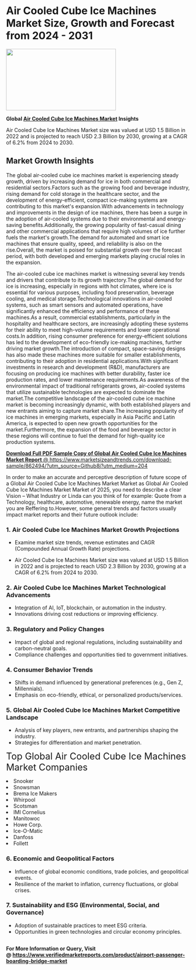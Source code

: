 <H1>Air Cooled Cube Ice Machines Market Size, Growth and Forecast from 2024 - 2031</H1><img class="aligncenter size-medium wp-image-584254" src="https://thirdeyenews.in/wp-content/uploads/2024/09/Global-Market-Research-300x168.jpeg" alt="" width="300" height="168" /><p><strong>Global&nbsp;<a href="https://www.marketsizeandtrends.com/download-sample/862494/?utm_source=Github8j?utm_medium=204">Air Cooled Cube Ice Machines Market</a> Insights</strong></p><p>Air Cooled Cube Ice Machines Market size was valued at USD 1.5 Billion in 2022 and is projected to reach USD 2.3 Billion by 2030, growing at a CAGR of 6.2% from 2024 to 2030.</p><p><h2>Market Growth Insights</h2> <p>The global air-cooled cube ice machines market is experiencing steady growth, driven by increasing demand for ice in both commercial and residential sectors.Factors such as the growing food and beverage industry, rising demand for cold storage in the healthcare sector, and the development of energy-efficient, compact ice-making systems are contributing to this market's expansion.With advancements in technology and improvements in the design of ice machines, there has been a surge in the adoption of air-cooled systems due to their environmental and energy-saving benefits.Additionally, the growing popularity of fast-casual dining and other commercial applications that require high volumes of ice further fuels the market's growth.The demand for automated and smart ice machines that ensure quality, speed, and reliability is also on the rise.Overall, the market is poised for substantial growth over the forecast period, with both developed and emerging markets playing crucial roles in the expansion.</p> <p><a href="#"></a></p> <p>The air-cooled cube ice machines market is witnessing several key trends and drivers that contribute to its growth trajectory.The global demand for ice is increasing, especially in regions with hot climates, where ice is essential for various purposes, including food preservation, beverage cooling, and medical storage.Technological innovations in air-cooled systems, such as smart sensors and automated operations, have significantly enhanced the efficiency and performance of these machines.As a result, commercial establishments, particularly in the hospitality and healthcare sectors, are increasingly adopting these systems for their ability to meet high-volume requirements and lower operational costs.In addition, rising consumer preference for energy-efficient solutions has led to the development of eco-friendly ice-making machines, further driving market growth.The introduction of compact, space-saving designs has also made these machines more suitable for smaller establishments, contributing to their adoption in residential applications.With significant investments in research and development (R&D), manufacturers are focusing on producing ice machines with better durability, faster ice production rates, and lower maintenance requirements.As awareness of the environmental impact of traditional refrigerants grows, air-cooled systems that utilize sustainable technologies are expected to dominate the market.The competitive landscape of the air-cooled cube ice machine market is becoming increasingly dynamic, with both established players and new entrants aiming to capture market share.The increasing popularity of ice machines in emerging markets, especially in Asia Pacific and Latin America, is expected to open new growth opportunities for the market.Furthermore, the expansion of the food and beverage sector in these regions will continue to fuel the demand for high-quality ice production systems.</p> <p><a href="#"></p><p><span class=""><strong>Download Full PDF Sample Copy of Global Air Cooled Cube Ice Machines Market Report</strong> @ <a href="https://www.marketsizeandtrends.com/download-sample/862494/?utm_source=Github8j?utm_medium=204" target="_blank">https://www.marketsizeandtrends.com/download-sample/862494/?utm_source=Github8j?utm_medium=204</a></span></p><p>In order to make an accurate and perceptive description of future scope of a Global&nbsp;Air Cooled Cube Ice Machines Market Market as Global&nbsp;Air Cooled Cube Ice Machines Market Market of 2025, you need to describe a clear Vision &ndash; What Industry or Linda can you think of for example: Quote from a Technology, healthcare, automotive, renewable energy, name the market you are Reffering to.However, some general trends and factors usually impact market reports and their future outlook include:</p><h3>1.&nbsp;<strong>Air Cooled Cube Ice Machines Market Growth Projections</strong></h3><ul><li>Examine market size trends, revenue estimates and CAGR (Compounded Annual Growth Rate) projections.</li><li><p>Air Cooled Cube Ice Machines Market size was valued at USD 1.5 Billion in 2022 and is projected to reach USD 2.3 Billion by 2030, growing at a CAGR of 6.2% from 2024 to 2030.</p></li></ul><h3>2.&nbsp;<strong>Air Cooled Cube Ice Machines Market Technological Advancements</strong></h3><ul><li>Integration of AI, IoT, blockchain, or automation in the industry.</li><li>Innovations driving cost reductions or improving efficiency.</li></ul><h3>3.&nbsp;<strong>Regulatory and Policy Changes</strong></h3><ul><li>Impact of global and regional regulations, including sustainability and carbon-neutral goals.</li><li>Compliance challenges and opportunities tied to government initiatives.</li></ul><h3>4.&nbsp;<strong>Consumer Behavior Trends</strong></h3><ul><li>Shifts in demand influenced by generational preferences (e.g., Gen Z, Millennials).</li><li>Emphasis on eco-friendly, ethical, or personalized products/services.</li></ul><h3>5.&nbsp;<strong>Global Air Cooled Cube Ice Machines Market Competitive Landscape</strong></h3><ul><li>Analysis of key players, new entrants, and partnerships shaping the industry.</li><li>Strategies for differentiation and market penetration.</li></ul><p data-pm-slice="1 1 []"><span style="color: inherit; font-family: inherit; font-size: 25px;">Top Global Air Cooled Cube Ice Machines Market Companies</span></p><div class="" data-test-id=""><p><li>Snooker</li><li> Snowsman</li><li> Brema Ice Makers</li><li> Whirpool</li><li> Scotsman</li><li> IMI Cornelius</li><li> Manitowoc</li><li> Howe Corp.</li><li> Ice-O-Matic</li><li> Danfoss</li><li> Follett</li></p></div><h3>6.&nbsp;<strong>Economic and Geopolitical Factors</strong></h3><ul><li>Influence of global economic conditions, trade policies, and geopolitical events.</li><li>Resilience of the market to inflation, currency fluctuations, or global crises.</li></ul><h3>7.&nbsp;<strong>Sustainability and ESG (Environmental, Social, and Governance)</strong></h3><ul><li>Adoption of sustainable practices to meet ESG criteria.</li><li>Opportunities in green technologies and circular economy principles.</li></ul><h2><strong style="font-size: 14px;">For More Information or Query, Visit @&nbsp;</strong><a style="background-color: #ffffff; font-size: 14px;" href="https://www.marketsizeandtrends.com/report/air-cooled-cube-ice-machines-market/" target="_blank">https://www.verifiedmarketreports.com/product/airport-passenger-boarding-bridge-market</a></h2>